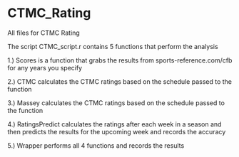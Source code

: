 CTMC_Rating
===========

All files for CTMC Rating

The script CTMC_script.r contains 5 functions that perform the analysis

1.) Scores is a function that grabs the results from sports-reference.com/cfb for any years you specify

2.) CTMC calculates the CTMC ratings based on the schedule passed to the function

3.) Massey calculates the CTMC ratings based on the schedule passed to the function

4.) RatingsPredict calculates the ratings after each week in a season and then predicts the results for the upcoming week and records the accuracy

5.) Wrapper performs all 4 functions and records the results


